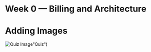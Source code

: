 # Week 0 — Billing and Architecture

# Adding Images
![Quiz Image]([https://github.com/9janinja/aws-bootcamp-cruddur-2023/blob/main/journal/assets/quiz.PNG)"Quiz")

